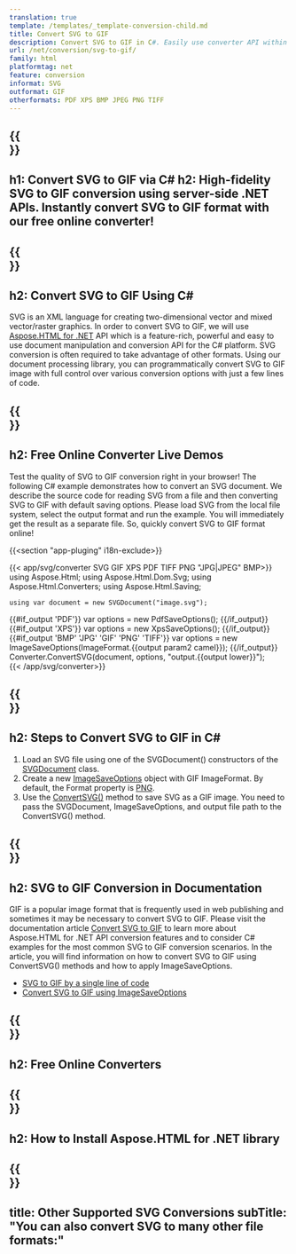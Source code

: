 ```yaml
---
translation: true
template: /templates/_template-conversion-child.md
title: Convert SVG to GIF
description: Convert SVG to GIF in C#. Easily use converter API within ASP.NET or any .NET application. Try online SVG to GIF Converter for free!
url: /net/conversion/svg-to-gif/
family: html
platformtag: net
feature: conversion
informat: SVG
outformat: GIF
otherformats: PDF XPS BMP JPEG PNG TIFF 
---
```


{{<section banner>}}
---
h1: Convert SVG to GIF via C#
h2: High-fidelity SVG to GIF conversion using server-side .NET APIs. Instantly convert SVG to GIF format with our free online converter!
---

{{<section overview>}}
---
h2: Convert SVG to GIF Using C#
---

SVG is an XML language for creating two-dimensional vector and mixed vector/raster graphics. In order to convert SVG to GIF, we will use [Aspose.HTML for .NET](https://products.aspose.com/html/net/) API which is a feature-rich, powerful and easy to use document manipulation and conversion API for the C# platform. SVG conversion is often required to take advantage of other formats. Using our document processing library, you can programmatically convert SVG to GIF image with full control over various conversion options with just a few lines of code.

{{<section demos>}}
---
h2: Free Online Converter Live Demos
---

Test the quality of SVG to GIF conversion right in your browser! The following C# example demonstrates how to convert an SVG document. We describe the source code for reading SVG from a file and then converting SVG to GIF with default saving options. Please load SVG from the local file system, select the output format and run the example. You will immediately get the result as a separate file. So, quickly convert SVG to GIF format online!

{{<section "app-pluging" i18n-exclude>}}

{{< app/svg/converter SVG GIF XPS PDF TIFF PNG "JPG|JPEG" BMP>}}
using Aspose.Html;
using Aspose.Html.Dom.Svg;
using Aspose.Html.Converters;
using Aspose.Html.Saving;

    using var document = new SVGDocument("image.svg");
{{#if_output 'PDF'}}
    var options = new PdfSaveOptions();
{{/if_output}}
{{#if_output 'XPS'}}
    var options = new XpsSaveOptions();
{{/if_output}}
{{#if_output 'BMP' 'JPG' 'GIF' 'PNG' 'TIFF'}}
    var options = new ImageSaveOptions(ImageFormat.{{output param2 camel}});
{{/if_output}}
    Converter.ConvertSVG(document, options, "output.{{output lower}}");   
{{< /app/svg/converter>}}


{{<section steps>}}
---
h2: Steps to Convert SVG to GIF in C#
---

1.  Load an SVG file using one of the SVGDocument() constructors of the [SVGDocument](https://apireference.aspose.com/html/net/aspose.html.dom.svg/svgdocument) class.
1.  Create a new [ImageSaveOptions](https://apireference.aspose.com/html/net/aspose.html.saving/imagesaveoptions) object with GIF ImageFormat. By default, the Format property is [PNG](https://apireference.aspose.com/html/net/aspose.html.rendering.image/imageformat).
1.  Use the [ConvertSVG()](https://apireference.aspose.com/html/net/aspose.html.converters.converter/convertsvg/methods/3) method to save SVG as a GIF image. You need to pass the SVGDocument, ImageSaveOptions, and output file path to the ConvertSVG() method.


{{<section documentation>}}
---
h2: SVG to GIF Conversion in Documentation
---

GIF is a popular image format that is frequently used in web publishing and sometimes it may be necessary to convert SVG to GIF. Please visit the documentation article [Convert SVG to GIF](https://docs.aspose.com/html/net/converting-between-formats/svg-to-gif/) to learn more about Aspose.HTML for .NET API conversion features and to consider C# examples for the most common SVG to GIF conversion scenarios. In the article, you will find information on how to convert SVG to GIF using ConvertSVG() methods and how to apply ImageSaveOptions.
  - <a href="https://docs.aspose.com/html/net/converting-between-formats/svg-to-gif/#svg-to-gif-by-a-single-line-of-code" target="_blank">SVG to GIF by a single line of code</a>
  - <a href="https://docs.aspose.com/html/net/converting-between-formats/svg-to-gif/#convert-svg-to-gif-using-imagesaveoptions" target="_blank">Convert SVG to GIF using ImageSaveOptions</a> 

{{<section online-converters>}}
---
h2: Free Online Converters
---

{{<section get-started>}}
---
h2: How to Install Aspose.HTML for .NET library
---

{{<section other-conversions>}}
---
title: Other Supported SVG Conversions
subTitle: "You can also convert SVG to many other file formats:"
---